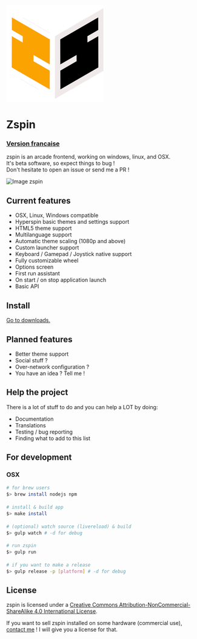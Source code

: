 ![Logo zspin](assets/256.png)
# Zspin
### <a href="README-fr.md">Version francaise</a>    

zspin is an arcade frontend, working on windows, linux, and OSX.    
It's beta software, so expect things to bug !    
Don't hesitate to open an issue or send me a PR !

![Image zspin](http://zspin.vik.io/static/zspin-small.gif)

## Current features

* OSX, Linux, Windows compatible
* Hyperspin basic themes and settings support
* HTML5 theme support
* Multilanguage support
* Automatic theme scaling (1080p and above)
* Custom launcher support
* Keyboard / Gamepad / Joystick native support
* Fully customizable wheel
* Options screen
* First run assistant
* On start / on stop application launch
* Basic API

## Install
<a href="https://github.com/vikbez/zspin-gui/releases">Go to downloads.</a>

## Planned features

* Better theme support
* Social stuff ?
* Over-network configuration ?
* You have an idea ? Tell me !

## Help the project
There is a lot of stuff to do and you can help a LOT by doing:    

* Documentation
* Translations
* Testing / bug reporting
* Finding what to add to this list

## For development
### OSX

```bash
# for brew users
$> brew install nodejs npm

# install & build app
$> make install

# (optional) watch source (livereload) & build
$> gulp watch # -d for debug

# run zspin
$> gulp run

# if you want to make a release
$> gulp release -p [platform] # -d for debug
```

## License

zspin is licensed under a <a rel="license" href="http://creativecommons.org/licenses/by-nc-sa/4.0/">Creative Commons Attribution-NonCommercial-ShareAlike 4.0 International License</a>.

If you want to sell zspin installed on some hardware (commercial use), <a href="mailto:v@42.am?subject=I+want+a+license+!">contact me</a> ! I will give you a license for that.
